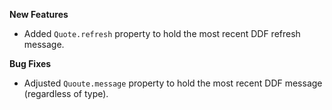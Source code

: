 **New Features**

* Added `Quote.refresh` property to hold the most recent DDF refresh message.

**Bug Fixes**

* Adjusted `Quoute.message` property to hold the most recent DDF message (regardless of type).